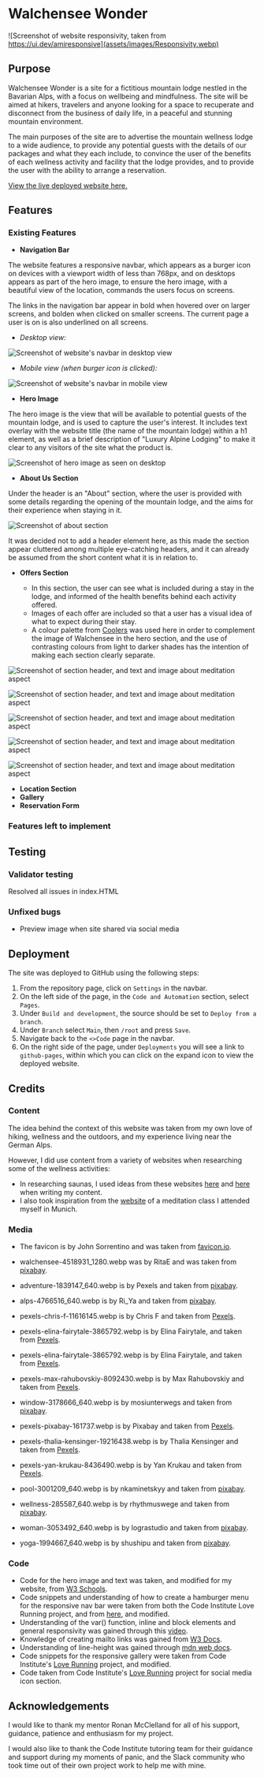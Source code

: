 # Walchensee Wonder
![Screenshot of website responsivity, taken from https://ui.dev/amiresponsive](assets/images/Responsivity.webp)

## Purpose

Walchensee Wonder is a site for a fictitious mountain lodge nestled in the Bavarian Alps, with a focus on wellbeing and mindfulness. The site will be aimed at hikers, travelers and anyone looking for a space to recuperate and disconnect from the business of daily life, in a peaceful and stunning mountain environment.

The main purposes of the site are to advertise the mountain wellness lodge to a wide audience, to provide any potential guests with the details of our packages and what they each include, to convince the user of the benefits of each wellness activity and facility that the lodge provides, and to provide the user with the ability to arrange a reservation.

[View the live deployed website here.](https://aoifemcoleman.github.io/Wellness-Walchensee/index.html)

## Features

### Existing Features

- __Navigation Bar__

The website features a responsive navbar, which appears as a burger icon on devices with a viewport width of less than 768px, and on desktops appears as part of the hero image, to ensure the hero image, with a beautiful view of the location, commands the users focus on screens.

The links in the navigation bar appear in bold when hovered over on larger screens, and bolden when clicked on smaller screens. The current page a user is on is also underlined on all screens.

- _Desktop view:_

![Screenshot of website's navbar in desktop view](assets/images/Navbar-desktop.webp)

- _Mobile view (when burger icon is clicked):_

![Screenshot of website's navbar in mobile view](assets/images/Navbar-mobile.webp)

- __Hero Image__

The hero image is the view that will be available to potential guests of the mountain lodge, and is used to capture the user's interest. It includes text overlay with the website title (the name of the mountain lodge) within a h1 element, as well as a brief description of "Luxury Alpine Lodging" to make it clear to any visitors of the site what the product is.

![Screenshot of hero image as seen on desktop](assets/images/Hero-image.webp)

- __About Us Section__

Under the header is an "About" section, where the user is provided with some details regarding the opening of the mountain lodge, and the aims for their experience when staying in it. 

![Screenshot of about section](assets/images/about-us.webp)

It was decided not to add a header element here, as this made the section appear cluttered among multiple eye-catching headers, and it can already be assumed from the short content what it is in relation to.

- __Offers Section__

    - In this section, the user can see what is included during a stay in the lodge, and informed of the health benefits behind each activity offered.
    - Images of each offer are included so that a user has a visual idea of what to expect during their stay.
    - A colour palette from [Coolers](https://coolors.co/) was used here in order to complement the image of Walchensee in the hero section, and the use of contrasting colours from light to darker shades has the intention of making each section clearly separate.

![Screenshot of section header, and text and image about meditation aspect](assets/images/meditation-section.webp)

![Screenshot of section header, and text and image about meditation aspect](assets/images/sauna-section.webp)

![Screenshot of section header, and text and image about meditation aspect](assets/images/hiking-section.webp)

![Screenshot of section header, and text and image about meditation aspect](assets/images/yoga-section.webp)

![Screenshot of section header, and text and image about meditation aspect](assets/images/spa-section.webp)

- __Location Section__
- __Gallery__
- __Reservation Form__

### Features left to implement

## Testing

### Validator testing

Resolved all issues in index.HTML



### Unfixed bugs

- Preview image when site shared via social media

## Deployment

The site was deployed to GitHub using the following steps:

1. From the repository page, click on `Settings` in the navbar.
2. On the left side of the page, in the `Code and Automation` section, select `Pages`.
3. Under `Build and development`, the source should be set to `Deploy from a branch`.
4. Under `Branch` select `Main`, then `/root` and press `Save`.
5. Navigate back to the `<>Code` page in the navbar.
6. On the right side of the page, under `Deployments` you will see a link to `github-pages`, within which you can click on the expand icon to view the deployed website.

## Credits

### Content

The idea behind the context of this website was taken from my own love of hiking, wellness and the outdoors, and my experience living near the German Alps.

However, I did use content from a variety of websites when researching some of the wellness activities:

- In researching saunas, I used ideas from these websites [here](https://www.loylyhelsinki.fi/en/public-sauna) and [here](https://www.fluidra.com/projects/finnish-saunas/) when writing my content.
- I also took inspiration from the [website](https://meditation-in-muenchen.de/ap-wed/) of a meditation class I attended myself in Munich.

### Media

- The favicon is by John Sorrentino and was taken from [favicon.io](https://favicon.io/emoji-favicons/national-park/).
- walchensee-4518931_1280.webp was by RitaE and was taken from [pixabay](https://pixabay.com/photos/walchensee-lake-herzogstand-mountain-4518931/).
- adventure-1839147_640.webp is by Pexels and taken from [pixabay](https://pixabay.com/photos/adventure-clouds-exploration-group-1839147/).
- alps-4766516_640.webp is by Ri_Ya and taken from [pixabay](https://pixabay.com/photos/alps-restaurant-mountain-idyllic-4766516/).
- pexels-chris-f-11616145.webp is by Chris F and taken from [Pexels](https://www.pexels.com/photo/the-sunspot-mountaintop-lodge-in-winter-park-11616145/).
- pexels-elina-fairytale-3865792.webp is by Elina Fairytale, and taken from [Pexels](https://www.pexels.com/photo/women-doing-yoga-3822668/).
- pexels-elina-fairytale-3865792.webp is by Elina Fairytale, and taken from [Pexels](https://www.pexels.com/photo/woman-lying-on-bed-while-having-a-massage-3865792/).
- pexels-max-rahubovskiy-8092430.webp is by Max Rahubovskiy and taken from [Pexels](https://www.pexels.com/photo/interior-of-sauna-8092430/).

- window-3178666_640.webp is by mosiunterwegs and taken from [pixabay](https://pixabay.com/photos/window-house-inside-wood-luxury-3178666/).

- pexels-pixabay-161737.webp is by Pixabay and taken from [Pexels](https://www.pexels.com/photo/brown-chair-with-white-pillows-161737/).

- pexels-thalia-kensinger-19216438.webp is by Thalia Kensinger and taken from [Pexels](https://www.pexels.com/@thalia-kensinger-794879652/featured-uploads/).

- pexels-yan-krukau-8436490.webp is by Yan Krukau and taken from [Pexels](https://www.pexels.com/a-man-instructing-yoga-to-a-group-of-women-8436490/).
- pool-3001209_640.webp is by nkaminetskyy and taken from [pixabay](https://pixabay.com/de/photos/schwimmbad-sauna-bad-urlaub-3001209/).
- wellness-285587_640.webp is by rhythmuswege and taken from [pixabay](https://pixabay.com/photos/wellness-massage-relax-relaxing-285587/).
- woman-3053492_640.webp is by lograstudio and taken from [pixabay](https://pixabay.com/photos/woman-yoga-meditation-mindfulness-3053492/).
- yoga-1994667_640.webp is by shushipu and taken from [pixabay](https://pixabay.com/photos/yoga-yoga-class-fitness-exercise-1994667/).

### Code

- Code for the hero image and text was taken, and modified for my website, from [W3 Schools](https://www.w3schools.com/howto/howto_css_hero_image.asp).
- Code snippets and understanding of how to create a hamburger menu for the responsive nav bar were taken from both the Code Institute Love Running project, and from [here](https://www.youtube.com/watch?v=4996fn82c4c), and modified.
- Understanding of the var() function, inline and block elements and general responsivity was gained through this [video](https://www.youtube.com/watch?v=bn-DQCifeQQ&t=1557s).
- Knowledge of creating mailto links was gained from [W3 Docs](https://www.w3docs.com/snippets/html/how-to-create-mailto-links.html).
- Understanding of line-height was gained through [mdn web docs](https://developer.mozilla.org/en-US/docs/Web/CSS/line-height).
- Code snippets for the responsive gallery were taken from Code Institute's [Love Running](https://github.com/Code-Institute-Solutions/love-running-v3/blob/main/6.1-lets-add-some-images/assets/css/style.css) project, and modified.
- Code taken from Code Institute's [Love Running](https://github.com/Code-Institute-Solutions/love-running-v3/blob/main/5.3-meetup-times/index.html) project for social media icon section.

## Acknowledgements

I would like to thank my mentor Ronan McClelland for all of his support, guidance, patience and enthusiasm for my project. 

I would also like to thank the Code Institute tutoring team for their guidance and support during my moments of panic, and the Slack community who took time out of their own project work to help me with mine.